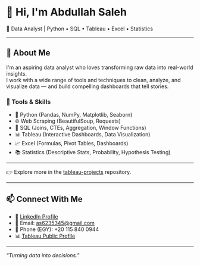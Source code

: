 # 👋 Hi, I'm Abdullah Saleh

🎯 Data Analyst | Python • SQL • Tableau • Excel • Statistics

---

## 🧠 About Me

I'm an aspiring data analyst who loves transforming raw data into real-world insights.  
I work with a wide range of tools and techniques to clean, analyze, and visualize data — and build compelling dashboards that tell stories.

### 🔧 Tools & Skills
- 🐍 Python (Pandas, NumPy, Matplotlib, Seaborn)
- 🌐 Web Scraping (BeautifulSoup, Requests)
- 🧮 SQL (Joins, CTEs, Aggregation, Window Functions)
- 📊 Tableau (Interactive Dashboards, Data Visualization)
- 📈 Excel (Formulas, Pivot Tables, Dashboards)
- 📚 Statistics (Descriptive Stats, Probability, Hypothesis Testing)

---





👉 Explore more in the [tableau-projects](https://github.com/abdullah-saleh25/tableau-projects) repository.

---

## 📫 Connect With Me

- 🔗 [LinkedIn Profile](https://www.linkedin.com/in/abdullah-saleh-10013b370/)
- 📧 Email: [as6235345@gmail.com](mailto:as6235345@gmail.com)
- 📱 Phone (EGY): +20 115 840 0944
- 📊 [Tableau Public Profile](https://public.tableau.com/app/profile/abdullah.saleh1761)

---

_“Turning data into decisions.”_
